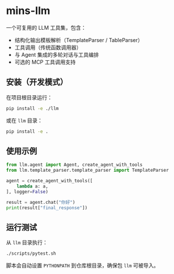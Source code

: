 # mins-llm

一个可复用的 LLM 工具集，包含：
- 结构化输出模板解析（TemplateParser / TableParser）
- 工具调用（传统函数调用器）
- 与 Agent 集成的多轮对话与工具编排
- 可选的 MCP 工具调用支持

## 安装（开发模式）
在项目根目录运行：

```bash
pip install -e ./llm
```

或在 `llm` 目录：

```bash
pip install -e .
```

## 使用示例
```python
from llm.agent import Agent, create_agent_with_tools
from llm.template_parser.template_parser import TemplateParser

agent = create_agent_with_tools([
    lambda a: a,
], logger=False)

result = agent.chat("你好")
print(result["final_response"])
```

## 运行测试
从 `llm` 目录执行：

```bash
./scripts/pytest.sh
```

脚本会自动设置 `PYTHONPATH` 到仓库根目录，确保包 `llm` 可被导入。
